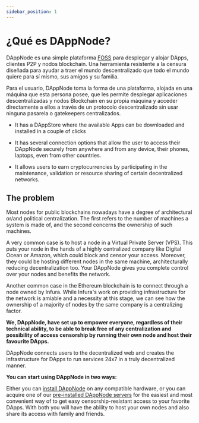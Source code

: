 ```yaml
---
sidebar_position: 1
---
```


# ¿Qué es DAppNode?

DAppNode es una simple plataforma [FOSS](https://en.wikipedia.org/wiki/Free_and_open-source_software) para desplegar y alojar DApps, clientes P2P y nodos blockchain. Una herramienta resistente a la censura diseñada para ayudar a traer el mundo descentralizado que todo el mundo quiere para sí mismo, sus amigos y su familia.

Para el usuario, DAppNode toma la forma de una plataforma, alojada en una máquina que esta persona posee, que les permite desplegar aplicaciones descentralizadas y nodos Blockchain en su propia máquina y acceder directamente a ellos a través de un protocolo descentralizado sin usar ninguna pasarela o gatekeepers centralizados.

- It has a DAppStore where the available Apps can be downloaded and installed in a couple of clicks

- It has several connection options that allow the user to access their DAppNode securely from anywhere and from any device, their phones, laptops, even from other countries.

- It allows users to earn cryptocurrencies by participating in the maintenance, validation or resource sharing of certain decentralized networks.

## The problem

Most nodes for public blockchains nowadays have a degree of architectural or/and political centralization. The first refers to the number of machines a system is made of, and the second concerns the ownership of such machines.

A very common case is to host a node in a Virtual Private Server (VPS). This puts your node in the hands of a highly centralized company like Digital Ocean or Amazon, which could block and censor your access. Moreover, they could be hosting different nodes in the same machine, architecturally reducing decentralization too. Your DAppNode gives you complete control over your nodes and benefits the network.

Another common case in the Ethereum blockchain is to connect through a node owned by Infura. While Infura's work on providing infrastructure for the network is amiable and a necessity at this stage, we can see how the ownership of a majority of nodes by the same company is a centralizing factor.

**We, DAppNode, have set up to empower everyone, regardless of their technical ability, to be able to break free of any centralization and possibility of access censorship by running their own node and host their favourite DApps.**

DAppNode connects users to the decentralized web and creates the infrastructure for DApps to run services 24x7 in a truly decentralized manner.

**You can start using DAppNode in two ways:**

Either you can [install DAppNode](https://install.dappnode.io) on any compatible hardware, or you can acquire one of our [pre-installed DAppNode servers](https://shop.dappnode.io) for the easiest and most convenient way of to get easy censorship-resistant access to your favorite DApps. With both you will have the ability to host your own nodes and also share its access with family and friends.
